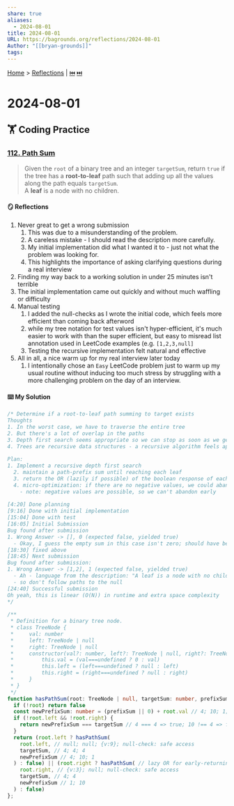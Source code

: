 ```yaml
---  
share: true  
aliases:  
  - 2024-08-01  
title: 2024-08-01  
URL: https://bagrounds.org/reflections/2024-08-01  
Author: "[[bryan-grounds]]"  
tags:   
---  
```

[Home](../index.md) > [Reflections](./index.md) | [⏮️](./2024-07-27.md) [⏭️](./2024-08-04.md)  
# 2024-08-01  
## 🏋 Coding Practice  
  
### [112. Path Sum](https://leetcode.com/problems/path-sum)  
> Given the `root` of a binary tree and an integer `targetSum`, return `true` if the tree has a **root-to-leaf** path such that adding up all the values along the path equals `targetSum`.  
> A **leaf** is a node with no children.  
  
#### 🪞 Reflections  
1. Never great to get a wrong submission  
    1. This was due to a misunderstanding of the problem.  
    2. A careless mistake - I should read the description more carefully.  
    3. My initial implementation did what I wanted it to - just not what the problem was looking for.  
    4. This highlights the importance of asking clarifying questions during a real interview  
2. Finding my way back to a working solution in under 25 minutes isn't terrible  
3. The initial implementation came out quickly and without much waffling or difficulty  
4. Manual testing  
    1. I added the null-checks as I wrote the initial code, which feels more efficient than coming back afterword  
    2. while my tree notation for test values isn't hyper-efficient, it's much easier to work with than the super efficient, but easy to misread list annotation used in LeetCode examples (e.g. `[1,2,3,null]`  
    3. Testing the recursive implementation felt natural and effective  
5. All in all, a nice warm up for my real interview later today  
    1. I intentionally chose an `Easy` LeetCode problem just to warm up my usual routine without inducing too much stress by struggling with a more challenging problem on the day of an interview.  
  
#### ⌨️ My Solution  
```ts  
/* Determine if a root-to-leaf path summing to target exists  
Thoughts  
1. In the worst case, we have to traverse the entire tree  
2. But there's a lot of overlap in the paths  
3. Depth first search seems appropriate so we can stop as soon as we get a match  
4. Trees are recursive data structures - a recursive algorithm feels appropriate  
  
Plan:  
1. Implement a recursive depth first search  
  2. maintain a path-prefix sum until reaching each leaf  
  3. return the OR (lazily if possible) of the boolean response of each child  
  4. micro-optimization: if there are no negative values, we could abandon a sub-tree when we surpass the target  
    - note: negative values are possible, so we can't abandon early  
  
[4:20] Done planning  
[9:16] Done with initial implementation  
[15:04] Done with test  
[16:05] Initial Submission  
Bug found after submission  
1. Wrong Answer -> [], 0 (expected false, yielded true)  
  - Okay, I guess the empty sum in this case isn't zero; should have been a clarifying question  
[18:30] fixed above  
[18:45] Next submission  
Bug found after submission:  
1. Wrong Answer -> [1,2], 1 (expected false, yielded true)  
  - Ah - language from the description: "A leaf is a node with no children"  
  - so don't follow paths to the null  
[24:40] Successful submission  
Oh yeah, this is linear (O(N)) in runtime and extra space complexity  
*/  
  
/**  
 * Definition for a binary tree node.  
 * class TreeNode {  
 *     val: number  
 *     left: TreeNode | null  
 *     right: TreeNode | null  
 *     constructor(val?: number, left?: TreeNode | null, right?: TreeNode | null) {  
 *         this.val = (val===undefined ? 0 : val)  
 *         this.left = (left===undefined ? null : left)  
 *         this.right = (right===undefined ? null : right)  
 *     }  
 * }  
 */  
function hasPathSum(root: TreeNode | null, targetSum: number, prefixSum: number | null = null): boolean { // null,4,4; {v:3},4,1; null, 4, 10; {v:9}, 4, 1; root={v:1,l:{v:9},r:{v:3}} targetSum=4  
  if (!root) return false  
  const newPrefixSum: number = (prefixSum || 0) + root.val // 4; 10; 1; null-check: safe access  
  if (!root.left && !root.right) {  
    return newPrefixSum === targetSum // 4 === 4 => true; 10 !== 4 => false  
  }  
  return (root.left ? hasPathSum(  
    root.left, // null; null; {v:9}; null-check: safe access  
    targetSum, // 4; 4; 4  
    newPrefixSum // 4; 10; 1  
  ) : false) || (root.right ? hasPathSum( // lazy OR for early-returning depth-first search  
    root.right, // {v:3}; null; null-check: safe access  
    targetSum, // 4; 4  
    newPrefixSum // 1; 10  
  ) : false)  
};  
```  
